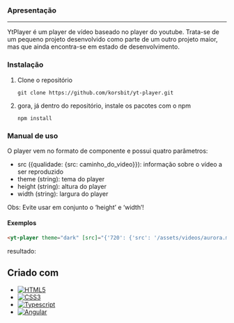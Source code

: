 ### Apresentação
---
YtPlayer é um player de vídeo baseado no player do youtube. Trata-se de um pequeno projeto desenvolvido como parte de um outro projeto maior, mas que ainda encontra-se em estado de desenvolvimento.

### Instalação
1. Clone o repositório
    ~~~
    git clone https://github.com/korsbit/yt-player.git
    ~~~
2. gora, já dentro do repositório, instale os pacotes com o npm
    ~~~
    npm install
    ~~~

[HTML5.io]: https://img.shields.io/badge/html5-%23E34F26.svg?style=for-the-badge&logo=html5&logoColor=white
[CSS3.io]: https://img.shields.io/badge/css3-%231572B6.svg?style=for-the-badge&logo=css3&logoColor=white
[Typescript.io]: https://img.shields.io/badge/typescript-%23007ACC.svg?style=for-the-badge&logo=typescript&logoColor=white

[Angular-url]: https://angular.io/
[Angular.io]: https://img.shields.io/badge/Angular-DD0031?style=for-the-badge&logo=angular&logoColor=white

### Manual de uso
O player vem no formato de componente e possui quatro parâmetros:
- src ({qualidade: {src: caminho_do_video}}): informação sobre o vídeo a ser reproduzido
- theme (string): tema do player
- height (string): altura do player
- width (string): largura do player

Obs: Evite usar em conjunto o ‘height’ e ‘width’!

#### Exemplos
~~~html
<yt-player theme="dark" [src]="{'720': {'src': '/assets/videos/aurora.mp4'}}" height="700px" />
~~~
resultado:

## Criado com

* [![HTML5][HTML5.io]][HTML5.io]
* [![CSS3][CSS3.io]][CSS3.io]
* [![Typescript][Typescript.io]][Typescript.io]
* [![Angular][Angular.io]][Angular-url]